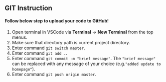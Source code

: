 ## GIT Instruction

#### Follow below step to upload your code to GitHub!
1) Open terminal in VSCode via **Terminal** -> **New Terminal** from the top menus.
2) Make sure that directory path is current project directory.
3) Enter command `git switch master`.
4) Enter command `git add .`.
5) Enter command `git commit -m "brief message"`. The `"brief message"` can be replaced with any message of your choice (e.g.`"added update to homepage"`).
6) Enter command `git push origin master`.